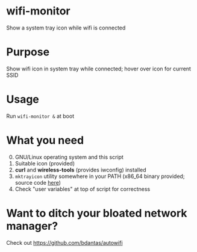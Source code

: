 # wifi-monitor
Show a system tray icon while wifi is connected

# Purpose
Show wifi icon in system tray while connected; hover over icon for current SSID

# Usage
Run `wifi-monitor &` at boot

# What you need
0. GNU/Linux operating system and this script
1. Suitable icon (provided)
2. **curl** and **wireless-tools** (provides iwconfig) installed
3. `mktrayicon` utility somewhere in your PATH (x86_64 binary provided; source code [here](https://github.com/jonhoo/mktrayicon))
4. Check "user variables" at top of script for correctness

# Want to ditch your bloated network manager?
Check out https://github.com/bdantas/autowifi
